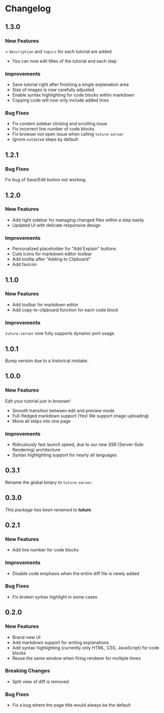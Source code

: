 # Changelog

## 1.3.0

### New Features

= `description` and `topics` for each tutorial are added

- You can now edit titles of the tutorial and each step

### Improvements

- Save tutorial right after finishing a single explanation area
- Size of images is now carefully adjusted
- Enable syntax highlighting for code blocks within markdown
- Copying code will now only include added lines

### Bug Fixes

- Fix content sidebar clicking and scrolling issue
- Fix incorrect line number of code blocks
- Fix browser not open issue when calling `tuture-server`
- Ignore `outdated` steps by default

## 1.2.1

### Bug Fixes

Fix bug of Save/Edit button not working.

## 1.2.0

### New Features

- Add right sidebar for managing changed files within a step easily
- Updated UI with delicate responsive design

### Improvements

- Personalized placeholder for "Add Explain" buttons
- Cute icons for markdown editor toolbar
- Add tooltip after "Adding to Clipboard"
- Add favicon

## 1.1.0

### New Features

- Add toolbar for markdown editor
- Add copy-to-clipboard function for each code block

### Improvements

`tuture-server` now fully supports dynamic port usage.

## 1.0.1

Bump version due to a historical mistake.

## 1.0.0

### New Features

Edit your tutorial just in browser!

- Smooth transition between edit and preview mode
- Full-fledged markdown support (Yes! We support image uploading)
- Move all steps into one page

### Improvements

- Ridiculously fast launch speed, due to our new SSR (Server-Side Rendering) architecture
- Syntax highlighting support for nearly all languages

## 0.3.1

Rename the global binary to `tuture-server`.

## 0.3.0

_This package has been renamed to **tuture**._

## 0.2.1

### New Features

- Add line number for code blocks

### Improvements

- Disable code emphasis when the entire diff file is newly added

### Bug Fixes

- Fix broken syntax highlight in some cases

## 0.2.0

### New Features

- Brand-new UI
- Add markdown support for writing explanations
- Add syntax highlighting (currently only HTML, CSS, JavaScript) for code blocks
- Reuse the same window when firing renderer for multiple times

### Breaking Changes

- Split view of diff is removed

### Bug Fixes

- Fix a bug where the page title would always be the default
